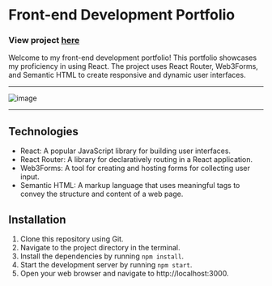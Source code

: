 # Front-end Development Portfolio

### View project [here](https://sam-xander.netlify.app/)

Welcome to my front-end development portfolio! This portfolio showcases my proficiency in using React. The project uses React Router, Web3Forms, and Semantic HTML to create responsive and dynamic user interfaces.

---

![image](https://user-images.githubusercontent.com/99209307/221272133-fbbf7f09-03af-4fb3-93bb-1d3d991f58c9.png)

---

## Technologies

- React: A popular JavaScript library for building user interfaces.
- React Router: A library for declaratively routing in a React application.
- Web3Forms: A tool for creating and hosting forms for collecting user input.
- Semantic HTML: A markup language that uses meaningful tags to convey the structure and content of a web page.

## Installation

1. Clone this repository using Git.
2. Navigate to the project directory in the terminal.
3. Install the dependencies by running `npm install`.
4. Start the development server by running `npm start`.
5. Open your web browser and navigate to http://localhost:3000.
